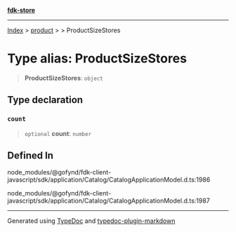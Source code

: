 [**fdk-store**](../../../README.md)
***

[Index](../../../API.md) > [product](../../README.md) > [<internal>](../README.md) > ProductSizeStores

# Type alias: ProductSizeStores

> **ProductSizeStores**: `object`

## Type declaration

### `count`

> `optional` **count**: `number`

## Defined In

node\_modules/@gofynd/fdk-client-javascript/sdk/application/Catalog/CatalogApplicationModel.d.ts:1986

node\_modules/@gofynd/fdk-client-javascript/sdk/application/Catalog/CatalogApplicationModel.d.ts:1987

***
Generated using [TypeDoc](https://typedoc.org/) and [typedoc-plugin-markdown](https://www.npmjs.com/package/typedoc-plugin-markdown)
